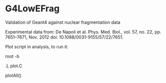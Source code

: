 # G4LowEFrag
Validation of Geant4 against nuclear fragmentation data

Experimental data from: De Napoli et al. Phys. Med. Biol., 
vol. 57, no. 22, pp. 7651–7671, Nov. 2012 
doi: 10.1088/0031-9155/57/22/7651.

Plot script in analysis, to run it:

root -b

.L plot.C

plotAll()